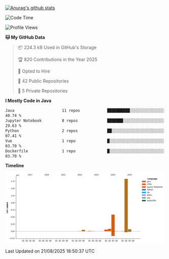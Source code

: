 [![Anurag's github stats](https://github-readme-stats.vercel.app/api?username=hajubal)](https://github.com/anuraghazra/github-readme-stats)

<!--START_SECTION:waka-->
![Code Time](http://img.shields.io/badge/Code%20Time-708%20hrs%2049%20mins-blue)

![Profile Views](http://img.shields.io/badge/Profile%20Views-0-blue)

**🐱 My GitHub Data** 

> 📦 224.3 kB Used in GitHub's Storage 
 > 
> 🏆 820 Contributions in the Year 2025
 > 
> 💼 Opted to Hire
 > 
> 📜 42 Public Repositories 
 > 
> 🔑 5 Private Repositories 
 > 
**I Mostly Code in Java** 

```text
Java                     11 repos            ██████████░░░░░░░░░░░░░░░   40.74 % 
Jupyter Notebook         8 repos             ███████░░░░░░░░░░░░░░░░░░   29.63 % 
Python                   2 repos             ██░░░░░░░░░░░░░░░░░░░░░░░   07.41 % 
Vue                      1 repo              █░░░░░░░░░░░░░░░░░░░░░░░░   03.70 % 
Dockerfile               1 repo              █░░░░░░░░░░░░░░░░░░░░░░░░   03.70 % 
```



**Timeline**

![Lines of Code chart](https://raw.githubusercontent.com/hajubal/hajubal/main/assets/bar_graph.png)


 Last Updated on 21/08/2025 18:50:37 UTC
<!--END_SECTION:waka-->
